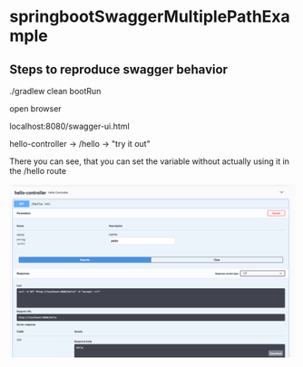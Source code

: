 # springbootSwaggerMultiplePathExample

## Steps to reproduce swagger behavior ##
./gradlew clean bootRun

open browser

localhost:8080/swagger-ui.html

hello-controller -> /hello -> "try it out"

There you can see, that you can set the <name> variable without actually using it in the /hello route

![swagger ui](https://raw.githubusercontent.com/stefan538871/springbootSwaggerMultiplePathExample/master/image/swaggerui.png)